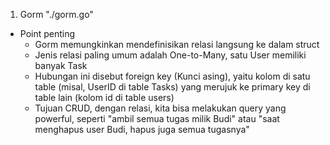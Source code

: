 1. Gorm "./gorm.go"
- Point penting
    - Gorm memungkinkan mendefinisikan relasi langsung ke dalam struct
    - Jenis relasi paling umum adalah One-to-Many, satu User memiliki banyak Task
    - Hubungan ini disebut foreign key (Kunci asing), yaitu kolom di satu table (misal, UserID di table Tasks) yang merujuk ke primary key di table lain (kolom id di table users)
    - Tujuan CRUD, dengan relasi, kita bisa melakukan query yang powerful, seperti "ambil semua tugas milik Budi" atau "saat menghapus user Budi, hapus juga semua tugasnya"

